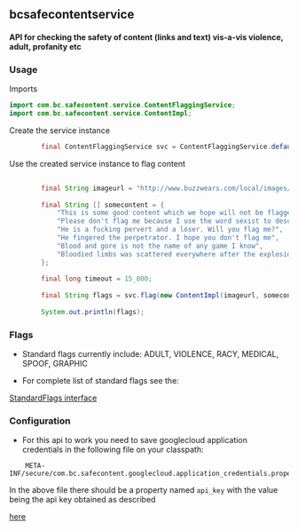## bcsafecontentservice

#### API for checking the safety of content (links and text) vis-a-vis violence, adult, profanity etc

### Usage

Imports

```java
import com.bc.safecontent.service.ContentFlaggingService;
import com.bc.safecontent.service.ContentImpl;
```

Create the service instance

```java
        final ContentFlaggingService svc = ContentFlaggingService.defaultInstance();
```

Use the created service instance to flag content

```java
        
        final String imageurl = "http://www.buzzwears.com/local/images/fashion/2018/03/2_16257b445c0.jpg";
        
        final String [] somecontent = {
            "This is some good content which we hope will not be flagged because I have a pussy cat",
            "Please don't flag me because I use the word sexist to describe him",
            "He is a fucking pervert and a loser. Will you flag me?",
            "He fingered the perpetrator. I hope you don't flag me",
            "Blood and gore is not the name of any game I know",
            "Bloodied limbs was scattered everywhere after the explosion"
        };
        
        final long timeout = 15_000;
        
        final String flags = svc.flag(new ContentImpl(imageurl, somecontent), timeout);
        
        System.out.println(flags);
```

### Flags

- Standard flags currently include: ADULT, VIOLENCE, RACY, MEDICAL, SPOOF, GRAPHIC

- For complete list of standard flags see the:

[StandardFlags interface](../blob/master/src/main/java/com/bc/safecontent/StandardFlags.java)

### Configuration

- For this api to work you need to save googlecloud application credentials in the following file on your classpath:

```
    META-INF/secure/com.bc.safecontent.googlecloud.application_credentials.properties
```

In the above file there should be a property named ```api_key``` with the value being the api key obtained as described

[here](https://cloud.google.com/docs/authentication/production#obtaining_and_providing_service_account_credentials_manually "Google cloud api key - obtaining and providing service account credentials manually")


